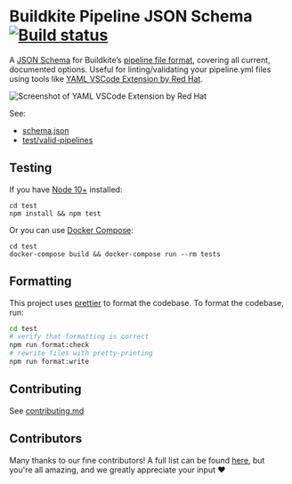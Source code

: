 # Buildkite Pipeline JSON Schema [![Build status](https://badge.buildkite.com/67d936a0910be01a8851c5e97156d54ac4d7ee39b7900b682b.svg)](https://buildkite.com/buildkite/pipeline-schema)

A [JSON Schema](https://json-schema.org) for Buildkite’s [pipeline file format](https://buildkite.com/docs/pipelines/defining-steps), covering all current, documented options. Useful for linting/validating your pipeline.yml files using tools like [YAML VSCode Extension by Red Hat](https://marketplace.visualstudio.com/items?itemName=redhat.vscode-yaml).

![Screenshot of YAML VSCode Extension by Red Hat](vscode-screenshot.png)

See:

* [schema.json](schema.json)
* [test/valid-pipelines](test/valid-pipelines)

## Testing

If you have [Node 10+](https://nodejs.org/en/) installed:

```shell
cd test
npm install && npm test
```

Or you can use [Docker Compose](https://docs.docker.com/compose/):

```shell
cd test
docker-compose build && docker-compose run --rm tests
```

## Formatting

This project uses [prettier](https://prettier.io/) to format the codebase. To format the codebase, run:

```sh
cd test
# verify that formatting is correct
npm run format:check
# rewrite files with pretty-printing
npm run format:write
```

## Contributing

See [contributing.md](./contributing.md)

## Contributors

Many thanks to our fine contributors! A full list can be found [here](https://github.com/buildkite/pipeline-schema/graphs/contributors), but you're all amazing, and we greatly appreciate your input ❤️
